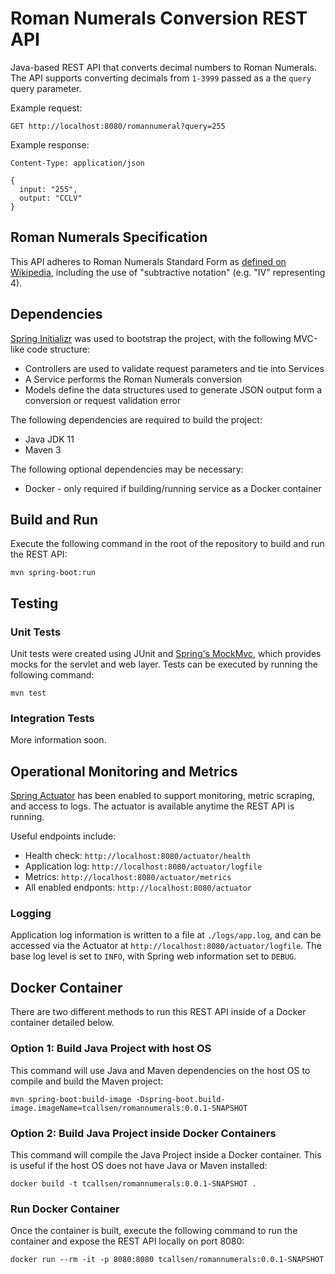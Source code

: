 # Roman Numerals Conversion REST API

Java-based REST API that converts decimal numbers to Roman Numerals. The API supports converting decimals from `1-3999` passed as a the `query` query parameter.

Example request:

```
GET http://localhost:8080/romannumeral?query=255
```

Example response:

```
Content-Type: application/json

{
  input: "255",
  output: "CCLV"
}
```

## Roman Numerals Specification

This API adheres to Roman Numerals Standard Form as [defined on Wikipedia](https://en.wikipedia.org/wiki/Roman_numerals#Standard_form), including the use of "subtractive notation" (e.g. "IV" representing 4).

## Dependencies

[Spring Initializr](https://start.spring.io/) was used to bootstrap the project, with the following MVC-like code structure: 

- Controllers are used to validate request parameters and tie into Services
- A Service performs the Roman Numerals conversion
- Models define the data structures used to generate JSON output form a conversion or request validation error

The following dependencies are required to build the project:

- Java JDK 11
- Maven 3

The following optional dependencies may be necessary:

- Docker - only required if building/running service as a Docker container

## Build and Run

Execute the following command in the root of the repository to build and run the REST API:

```
mvn spring-boot:run
```

## Testing

### Unit Tests

Unit tests were created using JUnit and [Spring's MockMvc](https://spring.io/guides/gs/testing-web/), which provides mocks for the servlet and web layer. Tests can be executed by running the following command:

```
mvn test
```

### Integration Tests

More information soon.

## Operational Monitoring and Metrics

[Spring Actuator](https://github.com/spring-projects/spring-boot/tree/v2.6.3/spring-boot-project/spring-boot-actuator) has been enabled to support monitoring, metric scraping, and access to logs. The actuator is available anytime the REST API is running.

Useful endpoints include:

- Health check: `http://localhost:8080/actuator/health`
- Application log: `http://localhost:8080/actuator/logfile`
- Metrics: `http://localhost:8080/actuator/metrics`
- All enabled endponts: `http://localhost:8080/actuator`

### Logging

Application log information is written to a file at `./logs/app.log`, and can be accessed via the Actuator at `http://localhost:8080/actuator/logfile`. The base log level is set to `INFO`, with Spring web information set to `DEBUG`.

## Docker Container

There are two different methods to run this REST API inside of a Docker container detailed below.

### Option 1: Build Java Project with host OS

This command will use Java and Maven dependencies on the host OS to compile and build the Maven project:

```
mvn spring-boot:build-image -Dspring-boot.build-image.imageName=tcallsen/romannumerals:0.0.1-SNAPSHOT
```

### Option 2: Build Java Project inside Docker Containers

This command will compile the Java Project inside a Docker container. This is useful if the host OS does not have Java or Maven installed:

```
docker build -t tcallsen/romannumerals:0.0.1-SNAPSHOT .
```

### Run Docker Container

Once the container is built, execute the following command to run the container and expose the REST API locally on port 8080:

```
docker run --rm -it -p 8080:8080 tcallsen/romannumerals:0.0.1-SNAPSHOT
```